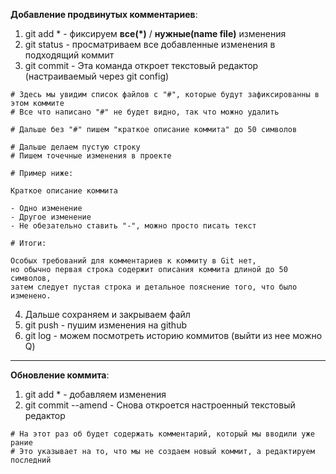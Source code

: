 **Добавление продвинутых комментариев**:

1. git add \* - фиксируем **все(\*)** / **нужные(name file)** изменения
2. git status - просматриваем все добавленные изменения в подходящий коммит
3. git commit - Эта команда откроет текстовый редактор (настраиваемый через git config)

```
# Здесь мы увидим список файлов c "#", которые будут зафиксированны в этом коммите
# Все что написано "#" не будет видно, так что можно удалить

# Дальше без "#" пишем "краткое описание коммита" до 50 символов

# Дальше делаем пустую строку
# Пишем точечные изменения в проекте

# Пример ниже:

Краткое описание коммита

- Одно изменение
- Другое изменение
- Не обезательно ставить "-", можно просто писать текст

# Итоги:

Особых требований для комментариев к коммиту в Git нет,
но обычно первая строка содержит описания коммита длиной до 50 символов,
затем следует пустая строка и детальное пояснение того, что было изменено.
```

4. Дальше сохраняем и закрываем файл
5. git push - пушим изменения на github
6. git log - можем посмотреть историю коммитов (выйти из нее можно Q)

---

**Обновление коммита**:

1. git add \* - добавляем изменения
2. git commit --amend - Снова откроется настроенный текстовый редактор

```
# На этот раз об будет содержать комментарий, который мы вводили уже рание
# Это указывает на то, что мы не создаем новый коммит, а редактируем последний
```
